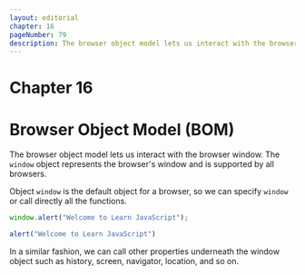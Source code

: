```yaml
---
layout: editorial
chapter: 16
pageNumber: 79
description: The browser object model lets us interact with the browser window. Through it one can control or manipulate various aspects of the browser, such as the window, frames, history, location, and more.
---
```


# Chapter 16
# Browser Object Model (BOM)

The browser object model lets us interact with the browser window. The `window` object represents the browser's window and is supported by all browsers.

Object `window` is the default object for a browser, so we can specify `window` or call directly all the functions.

```javascript
window.alert("Welcome to Learn JavaScript");  

alert("Welcome to Learn JavaScript")
```

In a similar fashion, we can call other properties underneath the window object such as history, screen, navigator, location, and so on.



